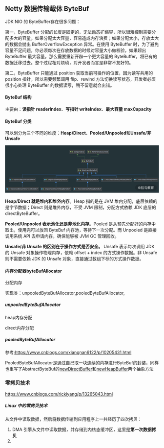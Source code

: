 Netty 数据传输载体 ByteBuf 
---------------------------

JDK NIO 的 ByteBuffer存在很多问题：

第一，ByteBuffer 分配的长度是固定的，无法动态扩缩容，所以很难控制需要分配多大的容量。如果分配太大容量，容易造成内存浪费；如果分配太小，存放太大的数据会抛出 BufferOverflowException 异常。在使用 ByteBuffer 时，为了避免容量不足问题，你必须每次在存放数据的时候对容量大小做校验，如果超出 ByteBuffer 最大容量，那么需要重新开辟一个更大容量的 ByteBuffer，将已有的数据迁移过去。整个过程相对烦琐，对开发者而言是非常不友好的。

第二，ByteBuffer 只能通过 position 获取当前可操作的位置，因为读写共用的 position 指针，所以需要频繁调用 flip、rewind 方法切换读写状态，开发者必须很小心处理 ByteBuffer 的数据读写，稍不留意就会出错。

#### ByteBuf 结构

主要由：**读指针 readerIndex**、**写指针 writeIndex**、**最大容量 maxCapacity**

#### ByteBuf 分类

可以划分为三个不同的维度：**Heap/Direct**、**Pooled/Unpooled**和**Unsafe/非 Unsafe**

<img src="assets/ByteBuf分类.png" alt="image" style="zoom:67%;" />

**Heap/Direct 就是堆内和堆外内存**。Heap 指的是在 JVM 堆内分配，底层依赖的是字节数据；Direct 则是堆外内存，不受 JVM 限制，分配方式依赖 JDK 底层的 directByteBuffer。

**Pooled/Unpooled 表示池化还是非池化内存**。Pooled 是从预先分配好的内存中取出，使用完可以放回 ByteBuf 内存池，等待下一次分配。而 Unpooled 是直接调用系统 API 去申请内存，确保能够被 JVM GC 管理回收。

**Unsafe/非 Unsafe 的区别在于操作方式是否安全。** Unsafe 表示每次调用 JDK 的 Unsafe 对象操作物理内存，依赖 offset + index 的方式操作数据。非 Unsafe 则不需要依赖 JDK 的 Unsafe 对象，直接通过数组下标的方式操作数据。

#### 内存分配器byteBufAllocator

分配内存

实现类：unpooledByteBufAllocator,pooledByteBufAllocator,

##### unpooledByteBufAllocator

heap内存分配

direct内存分配

##### pooledByteBufAllocator

参考;https://www.cnblogs.com/xiangnan6122/p/10205431.html

PooledByteBufAllocator是通过自己取一块连续的内存进行ByteBuf的封装，同样也重写了AbstractByteBuf的<u>newDirectBuffer</u>和<u>newHeapBuffer</u>两个抽象方法

### 零拷贝技术

https://www.cnblogs.com/rickiyang/p/13265043.html

##### Linux 中的零拷贝技术

从文件中读取数据，然后将数据传输到应用程序上一共经历了四次拷贝：

1.   DMA 引擎从文件中读取数据，并存储到内核态缓冲区，这里是**第一次数据拷贝**
2.   
